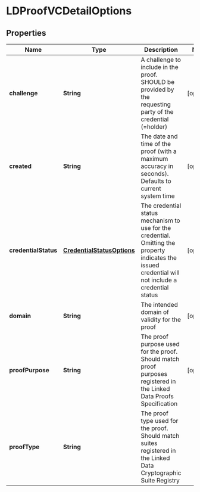 

# LDProofVCDetailOptions


## Properties

Name | Type | Description | Notes
------------ | ------------- | ------------- | -------------
**challenge** | **String** | A challenge to include in the proof. SHOULD be provided by the requesting party of the credential (&#x3D;holder) |  [optional]
**created** | **String** | The date and time of the proof (with a maximum accuracy in seconds). Defaults to current system time |  [optional]
**credentialStatus** | [**CredentialStatusOptions**](CredentialStatusOptions.md) | The credential status mechanism to use for the credential. Omitting the property indicates the issued credential will not include a credential status |  [optional]
**domain** | **String** | The intended domain of validity for the proof |  [optional]
**proofPurpose** | **String** | The proof purpose used for the proof. Should match proof purposes registered in the Linked Data Proofs Specification |  [optional]
**proofType** | **String** | The proof type used for the proof. Should match suites registered in the Linked Data Cryptographic Suite Registry | 



